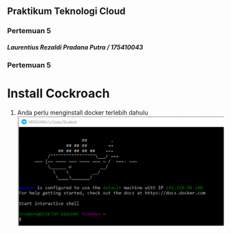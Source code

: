 ## Praktikum Teknologi Cloud

### Pertemuan 5

##### Laurentius Rezaldi Pradana Putra / 175410043 

### Pertemuan 5

# Install Cockroach
1. Anda perlu menginstall docker terlebih dahulu
 ![alt text](1.PNG) 